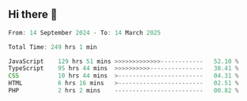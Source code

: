 ## Hi there 👋
<!--START_SECTION:Muni-->

```Javascript
From: 14 September 2024 - To: 14 March 2025

Total Time: 249 hrs 1 min

JavaScript    129 hrs 51 mins >>>>>>>>>>>>>------------   52.10 %
TypeScript    95 hrs 44 mins  >>>>>>>>>>---------------   38.41 %
CSS           10 hrs 44 mins  >------------------------   04.31 %
HTML          6 hrs 16 mins   >------------------------   02.51 %
PHP           2 hrs 2 mins    -------------------------   00.82 %
```

<!--END_SECTION:Muni-->

